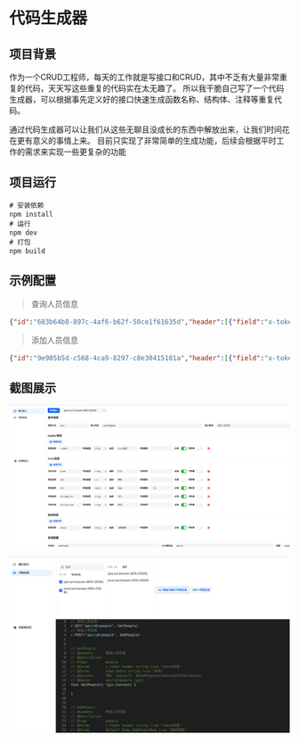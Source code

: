 # 代码生成器
## 项目背景
作为一个CRUD工程师，每天的工作就是写接口和CRUD，其中不乏有大量非常重复的代码，天天写这些重复的代码实在太无趣了。
所以我干脆自己写了一个代码生成器，可以根据事先定义好的接口快速生成函数名称、结构体、注释等重复代码。

通过代码生成器可以让我们从这些无聊且没成长的东西中解放出来，让我们时间花在更有意义的事情上来。
目前只实现了非常简单的生成功能，后续会根据平时工作的需求来实现一些更复杂的功能

## 项目运行
```shell
# 安装依赖
npm install
# 运行
npm dev
# 打包
npm build
```

## 示例配置
> 查询人员信息
```json
{"id":"683b64b8-897c-4af6-b62f-50ce1f61635d","header":[{"field":"x-token","type":"string","require":true,"desc":"token信息"}],"req":[{"field":"name","type":"string","require":true,"desc":"姓名","string":false}],"resp":[{"field":"name","type":"string","require":true,"desc":"姓名"},{"field":"age","type":"i32","desc":"年龄","require":true}],"method":"get","url":"/api/v0/people","desc":"查询人员信息","other":{"method":"GetPeople","rpcModule":"people","tag":"people"}}
```
> 添加人员信息
```json
{"id":"9e905b5d-c568-4ca9-8297-c8e30415101a","header":[{"field":"x-token","type":"string","require":true,"desc":"token信息"}],"req":[{"field":"name","type":"string","require":true,"desc":"姓名"},{"field":"age","type":"i32","require":false,"desc":"年龄"},{"field":"info","type":"object","require":true,"desc":"信息","fieldName":"Info"},{"field":"info.addr_info","type":"string","require":true,"desc":"地址"},{"field":"info.nickname","type":"string","require":true,"desc":"昵称"}],"resp":[{"field":"status","type":"string","require":true,"desc":"返回结果"}],"method":"post","url":"/api/v0/people","desc":"添加人员信息","other":{"method":"AddPeople","rpcModule":"people","tag":"people"}}
```

## 截图展示

![](images/fbf5d58c.png)

![](images/a618e1a6.png)

